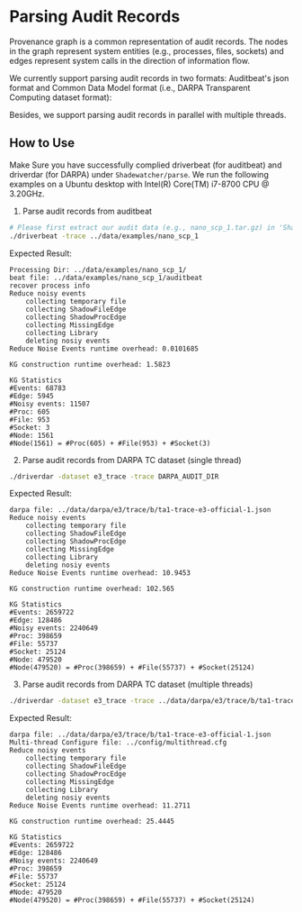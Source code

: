 # Parsing Audit Records
Provenance graph is a common representation of audit records. The nodes in the
graph represent system entities (e.g., processes, files, sockets) and edges
represent system calls in the direction of information flow.

We currently support parsing audit records in two formats: Auditbeat's json format
and Common Data Model format (i.e., DARPA Transparent Computing dataset format):

Besides, we support parsing audit records in parallel with multiple threads.

## How to Use
Make Sure you have successfully complied driverbeat (for auditbeat) and
   driverdar (for DARPA) under `Shadewatcher/parse`. We run the following
   examples on a Ubuntu desktop with Intel(R) Core(TM) i7-8700 CPU @ 3.20GHz.

1. Parse audit records from auditbeat
```bash
# Please first extract our audit data (e.g., nano_scp_1.tar.gz) in 'Shadewatcher/data/examples'
./driverbeat -trace ../data/examples/nano_scp_1
```
Expected Result:
```
Processing Dir: ../data/examples/nano_scp_1/
beat file: ../data/examples/nano_scp_1/auditbeat
recover process info
Reduce noisy events
	collecting temporary file
	collecting ShadowFileEdge
	collecting ShadowProcEdge
	collecting MissingEdge
	collecting Library
	deleting nosiy events
Reduce Noise Events runtime overhead: 0.0101685

KG construction runtime overhead: 1.5823

KG Statistics
#Events: 68783
#Edge: 5945
#Noisy events: 11507
#Proc: 605
#File: 953
#Socket: 3
#Node: 1561
#Node(1561) = #Proc(605) + #File(953) + #Socket(3)
```

2. Parse audit records from DARPA TC dataset (single thread)
```bash
./driverdar -dataset e3_trace -trace DARPA_AUDIT_DIR
```
Expected Result:
```
darpa file: ../data/darpa/e3/trace/b/ta1-trace-e3-official-1.json
Reduce noisy events
	collecting temporary file
	collecting ShadowFileEdge
	collecting ShadowProcEdge
	collecting MissingEdge
	collecting Library
	deleting nosiy events
Reduce Noise Events runtime overhead: 10.9453

KG construction runtime overhead: 102.565

KG Statistics
#Events: 2659722
#Edge: 128486
#Noisy events: 2240649
#Proc: 398659
#File: 55737
#Socket: 25124
#Node: 479520
#Node(479520) = #Proc(398659) + #File(55737) + #Socket(25124)
```
3. Parse audit records from DARPA TC dataset (multiple threads)
```bash
./driverdar -dataset e3_trace -trace ../data/darpa/e3/trace/b/ta1-trace-e3-official-1.json -multithread 8
```
Expected Result:
```
darpa file: ../data/darpa/e3/trace/b/ta1-trace-e3-official-1.json
Multi-thread Configure file: ../config/multithread.cfg
Reduce noisy events
	collecting temporary file
	collecting ShadowFileEdge
	collecting ShadowProcEdge
	collecting MissingEdge
	collecting Library
	deleting nosiy events
Reduce Noise Events runtime overhead: 11.2711

KG construction runtime overhead: 25.4445

KG Statistics
#Events: 2659722
#Edge: 128486
#Noisy events: 2240649
#Proc: 398659
#File: 55737
#Socket: 25124
#Node: 479520
#Node(479520) = #Proc(398659) + #File(55737) + #Socket(25124)
```

